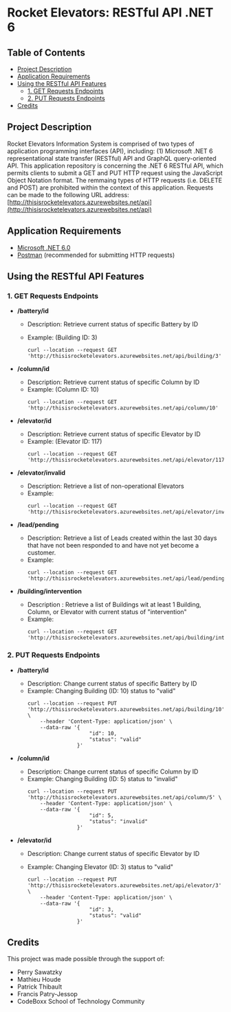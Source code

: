 # Rocket Elevators: RESTful API .NET 6 <!-- omit in toc -->

## Table of Contents <!-- omit in toc -->

- [Project Description](#project-description)
- [Application Requirements](#application-requirements)
- [Using the RESTful API Features](#using-the-restful-api-features)
  - [1. GET Requests Endpoints](#1-get-requests-endpoints)
  - [2. PUT Requests Endpoints](#2-put-requests-endpoints)
- [Credits](#credits)

## Project Description

Rocket Elevators Information System is comprised of two types of application programming interfaces (API), including: (1) Microsoft .NET 6 representational state transfer (RESTful) API and GraphQL query-oriented API. This application repository is concerning the .NET 6 RESTful API, which permits clients to submit a GET and PUT HTTP request using the JavaScript Object Notation format. The remmaing types of HTTP requests (i.e. DELETE and POST) are prohibited within the context of this application. Requests can be made to the following URL address: [http://thisisrocketelevators.azurewebsites.net/api](http://thisisrocketelevators.azurewebsites.net/api)

## Application Requirements

-   [Microsoft .NET 6.0](https://dotnet.microsoft.com/en-us/download/dotnet/6.0)
-   [Postman](https://www.postman.com/downloads/) (recommended for submitting HTTP requests)

## Using the RESTful API Features

### 1. GET Requests Endpoints

-   **/battery/id**

    -   Description: Retrieve current status of specific Battery by ID
    -   Example: (Building ID: 3)

        ```
        curl --location --request GET 'http://thisisrocketelevators.azurewebsites.net/api/building/3'
        ```

-   **/column/id**
    -   Description: Retrieve current status of specific Column by ID
    -   Example: (Column ID: 10)
        ```
        curl --location --request GET 'http://thisisrocketelevators.azurewebsites.net/api/column/10'
        ```
-   **/elevator/id**
    -   Description: Retrieve current status of specific Elevator by ID
    -   Example: (Elevator ID: 117)
        ```
        curl --location --request GET 'http://thisisrocketelevators.azurewebsites.net/api/elevator/117'
        ```
-   **/elevator/invalid**
    -   Description: Retrieve a list of non-operational Elevators
    -   Example:
        ```
        curl --location --request GET 'http://thisisrocketelevators.azurewebsites.net/api/elevator/invalid'
        ```
-   **/lead/pending**
    -   Description: Retrieve a list of Leads created within the last 30 days that have not been responded to and have not yet become a customer.
    -   Example:
        ```
        curl --location --request GET 'http://thisisrocketelevators.azurewebsites.net/api/lead/pending'
        ```
-   **/building/intervention**
    -   Description : Retrieve a list of Buildings wit at least 1 Building, Column, or Elevator with current status of "intervention"
    -   Example:
        ```
        curl --location --request GET 'http://thisisrocketelevators.azurewebsites.net/api/building/intervention'
        ```

### 2. PUT Requests Endpoints

-   **/battery/id**
    -   Description: Change current status of specific Battery by ID
    -   Example: Changing Building (ID: 10) status to "valid"
        ```
        curl --location --request PUT 'http://thisisrocketelevators.azurewebsites.net/api/building/10' \
            --header 'Content-Type: application/json' \
            --data-raw '{
                            "id": 10,
                            "status": "valid"
                        }'
        ```
-   **/column/id**
    -   Description: Change current status of specific Column by ID
    -   Example: Changing Building (ID: 5) status to "invalid"
        ```
        curl --location --request PUT 'http://thisisrocketelevators.azurewebsites.net/api/column/5' \
            --header 'Content-Type: application/json' \
            --data-raw '{
                            "id": 5,
                            "status": "invalid"
                        }'
        ```
-   **/elevator/id**

    -   Description: Change current status of specific Elevator by ID
    -   Example: Changing Elevator (ID: 3) status to "valid"

        ```
        curl --location --request PUT 'http://thisisrocketelevators.azurewebsites.net/api/elevator/3' \
            --header 'Content-Type: application/json' \
            --data-raw '{
                            "id": 3,
                            "status": "valid"
                        }'
        ```

## Credits

This project was made possible through the support of:

-   Perry Sawatzky
-   Mathieu Houde
-   Patrick Thibault
-   Francis Patry-Jessop
-   CodeBoxx School of Technology Community
